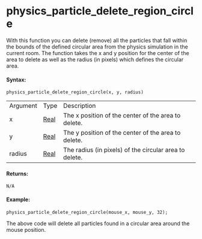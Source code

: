 # physics_particle_delete_region_circle

With this function you can delete (remove) all the particles that fall
within the bounds of the defined circular area from the physics
simulation in the current room. The function takes the x and y position
for the center of the area to delete as well as the radius (in pixels)
which defines the circular area.

#### Syntax:

``` gml
physics_particle_delete_region_circle(x, y, radius)
```

|          |                                                                         |                                                        |
|----------|-------------------------------------------------------------------------|--------------------------------------------------------|
| Argument | Type                                                                    | Description                                            |
| x        |  [Real](../../../../../GameMaker_Language/GML_Overview/Data_Types)  | The x position of the center of the area to delete.    |
| y        |  [Real](../../../../../GameMaker_Language/GML_Overview/Data_Types)  | The y position of the center of the area to delete.    |
| radius   |  [Real](../../../../../GameMaker_Language/GML_Overview/Data_Types)  | The radius (in pixels) of the circular area to delete. |

#### Returns:

``` gml
N/A
```

#### Example:

``` gml
physics_particle_delete_region_circle(mouse_x, mouse_y, 32);
```

The above code will delete all particles found in a circular area around
the mouse position.
